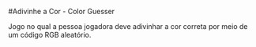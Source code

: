 #Adivinhe a Cor - Color Guesser

Jogo no qual a pessoa jogadora deve adivinhar a cor correta por meio de um código RGB aleatório.
